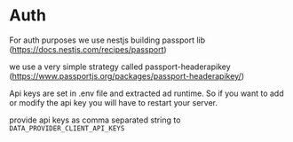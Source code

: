 # Auth

For auth purposes we use nestjs building passport lib (https://docs.nestjs.com/recipes/passport)

we use a very simple strategy called passport-headerapikey (https://www.passportjs.org/packages/passport-headerapikey/)

Api keys are set in .env file and extracted ad runtime. So if you want to add or modify the api key you will have to restart your server.

provide api keys as comma separated string to `DATA_PROVIDER_CLIENT_API_KEYS`
